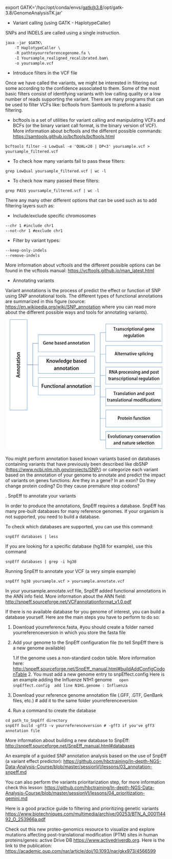 
export GATK='/hpc/opt/conda/envs/gatk@3.8/opt/gatk-3.8/GenomeAnalysisTK.jar'

* Variant calling (using GATK - HaplotypeCaller)

SNPs and INDELS are called using a single instruction.

```
java -jar $GATK\
    -T HaplotypeCaller \
    -R pathtoyourreferencegenome.fa \
    -I Yoursample_realigned_recalibrated.bam\
    -o yoursample.vcf
```

* Introduce filters in the VCF file

Once we have called the variants, we might be interested in filtering out some according to the confidence associated to them. Some of the most basic filters consist of identifying variants with low calling quality or a low number of reads supporting the variant. There are many programs that can be used to filter VCFs like: bcftools from Samtools to preform a basic filtering.

* bcftools is a set of utilities for variant calling and manipulating VCFs and BCFs (or the binary variant call format, is the binary version of VCF).
More information about bcftools and the different possible commands: https://samtools.github.io/bcftools/bcftools.html

```
bcftools filter -s LowQual -e 'QUAL<20 | DP<3' yoursample.vcf > yoursample_filtered.vcf
```

* To check how many variants fail to pass these filters:

```
grep LowQual yoursample_filtered.vcf | wc -l
``` 

* To check how many  passed these filters:

```
grep PASS yoursample_filtered.vcf | wc -l
```

There any many other different options that can be used such as to add filtering layers such as:

* Include/exclude specific chromosomes

```
--chr 1 #include chr1
--not-chr 1 #exclude chr1
```

* Filter by variant types:

```
--keep-only-indels 
--remove-indels 
```

More information about vcftools and the different possible options can be found in the vcftools manual: https://vcftools.github.io/man_latest.html

* Annotating variants

Variant annotations is the process of predict the effect or function of SNP using SNP annotational tools. The different types of functional annotations are summarized in this figure (source: https://en.wikipedia.org/wiki/SNP_annotation where you can read more about the different possible ways and tools for annotating variants). 


![Alt text](/Images/SNPannotation1.png "Different types of functional annotation")

You might perform annotation based known variants based on databases containing variants that have previously been described like dbSNP (https://www.ncbi.nlm.nih.gov/projects/SNP/) or categorize each variant based on the annotation of your genome to annotate and predict the impact of variants on genes functions: Are they in a gene? In an exon? Do they change protein coding? Do they cause premature stop codons? 

. SnpEff to annotate your variants

In order to produce the annotations, SnpEff requires a database. SnpEff has many pre-built databases for many reference genomes. If your organism is not supported,  you need to build a database.

To check which databases are supported, you can use this command:

```
snpEff databases | less
```
If you are looking for a specific database (hg38 for example), use this command
```
snpEff databases | grep -i hg38
```
Running SnpEff to annotate your VCF (a very simple example)
```
snpEff hg38 yoursample.vcf > yoursample.annotate.vcf
```
In your yoursample.annotate.vcf file, SnpEff added functional annotations in the ANN info field. More information about the ANN field: http://snpeff.sourceforge.net/VCFannotationformat_v1.0.pdf

If there is no available database for you genome of interest, you can build a database yourself. Here are the main steps you have to perform to do so:

1. Download yourreference.fasta, #you should create a folder named yourreferenceversion in which you store the fasta file

2. Add your genome to the SnpEff configuration file (to tell SnpEff there is a new genome available)

    1.If the genome uses a non-standard codon table. More information here: http://snpeff.sourceforge.net/SnpEff_manual.html#buildAddConfigCodonTable
    2. You must add a new genome entry to snpEffect.config
    Here is an example adding the Influenze N1H1 genome
    ```
    open snpEffect.config 
    add line N1H1.genome : Influenza 
    ```
    
3. Download your reference genome annotation file (.GFF, .GTF, GenBank files, etc.) # add it to the same folder yourreferenceversion
4. Run a command to create the database

```
cd path_to_SnpEff directory
snpEff build -gff3 -v yourreferenceversion # -gff3 if you've gff3 annotation file
```
More information about building a new database to SnpEff: http://snpeff.sourceforge.net/SnpEff_manual.html#databases


An example of a guided SNP annotation analysis based on the use of SnpEff (a variant effect predictor): https://github.com/hbctraining/In-depth-NGS-Data-Analysis-Course/blob/master/sessionVI/lessons/03_annotation-snpeff.md

You can also perform the variants prioritarization step, for more information check this lesson: https://github.com/hbctraining/In-depth-NGS-Data-Analysis-Course/blob/master/sessionVI/lessons/04_prioritization-gemini.md

Here is a good practice guide to filtering and prioritizing genetic variants https://www.biotechniques.com/multimedia/archive/00253/BTN_A_000114492_O_253966a.pdf 


Check out this new proteo-genomics resource to visualize and explore mutations affecting post-translational modification (PTM) sites in human proteins/genes: active Drive DB https://www.activedriverdb.org. Here is the link to the publication: https://academic.oup.com/nar/article/doi/10.1093/nar/gkx973/4566599

 


